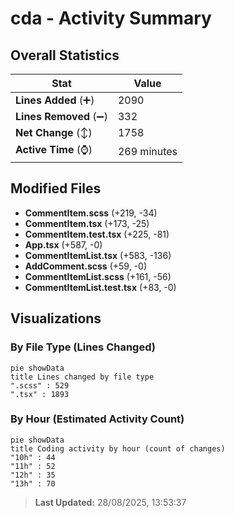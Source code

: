 # cda - Activity Summary 

## Overall Statistics

| Stat                   | Value                                                             |
| ---------------------- | ----------------------------------------------------------------- |
| **Lines Added** (➕)   | 2090                                          |
| **Lines Removed** (➖) | 332                                        |
| **Net Change** (↕)    | 1758                |
| **Active Time** (⌚)   | 269 minutes |


## Modified Files
- **CommentItem.scss** (+219, -34)
- **CommentItem.tsx** (+173, -25)
- **CommentItem.test.tsx** (+225, -81)
- **App.tsx** (+587, -0)
- **CommentItemList.tsx** (+583, -136)
- **AddComment.scss** (+59, -0)
- **CommentItemList.scss** (+161, -56)
- **CommentItemList.test.tsx** (+83, -0)

## Visualizations

### By File Type (Lines Changed)

```mermaid
pie showData
title Lines changed by file type
".scss" : 529
".tsx" : 1893
```

### By Hour (Estimated Activity Count)

```mermaid
pie showData
title Coding activity by hour (count of changes)
"10h" : 44
"11h" : 52
"12h" : 35
"13h" : 70
```


> **Last Updated:** 28/08/2025, 13:53:37